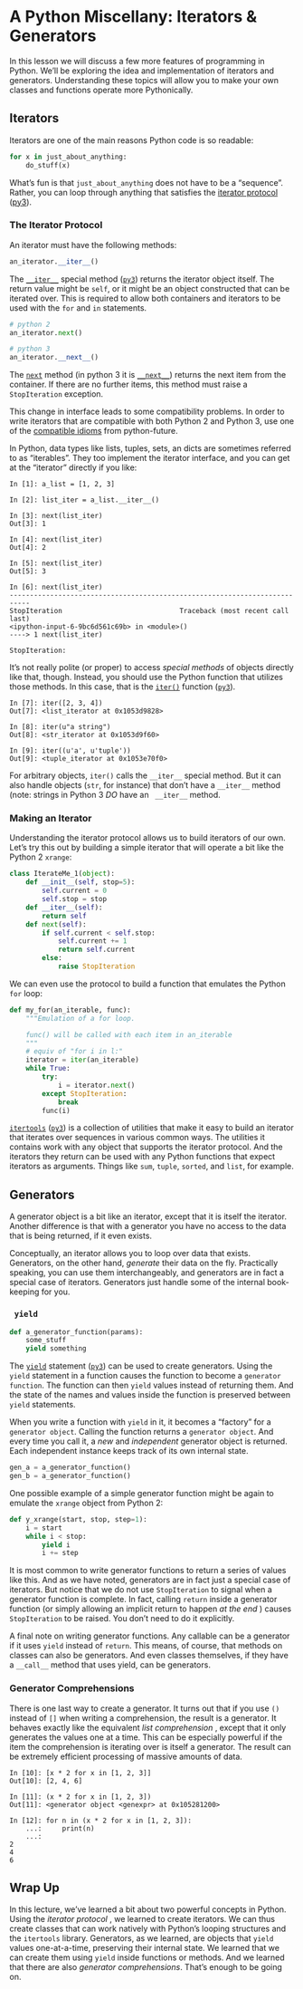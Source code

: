 # A Python Miscellany: Iterators & Generators

In this lesson we will discuss a few more features of programming in Python.
We’ll be exploring the idea and implementation of iterators and generators.
Understanding these topics will allow you to make your own classes and
functions operate more Pythonically.

## Iterators

Iterators are one of the main reasons Python code is so readable:


```python
for x in just_about_anything:
    do_stuff(x)
```

What’s fun is that `just_about_anything` does not have to be a “sequence”. Rather, you can loop through anything that satisfies the [iterator protocol](http://docs.python.org/2/library/stdtypes.html#typeiter "\(in Pythonv2.7\)") ([py3](http://docs.python.org/3/library/stdtypes.html#typeiter "\(inPython v3.6\)")).

### The Iterator Protocol

An iterator must have the following methods:


```python
an_iterator.__iter__()
```

The [`__iter__`](http://docs.python.org/2/library/stdtypes.html#iterator.__iter__ "\(in Python v2.7\)") special method ([`py3`](http://docs.python.org/3/library/stdtypes.html#iterator.__iter__ "\(in Python v3.6\)")) returns the iterator object itself. The return value might be `self`, or it might be an object constructed that can be iterated over. This is required to allow both containers and iterators to be used with the `for` and `in` statements.


```python
# python 2
an_iterator.next()

# python 3
an_iterator.__next__()
```

The [`next`](http://docs.python.org/2/library/stdtypes.html#iterator.next "\(in Python v2.7\)") method (in python 3 it is [`__next__`](http://docs.python.org/3/library/stdtypes.html#iterator.__next__ "\(in Python v3.6\)")) returns the next item from the container. If there are no further items, this method must raise a `StopIteration` exception.

This change in interface leads to some compatibility problems. In order to write iterators that are compatible with both Python 2 and Python 3, use one of the [compatible idioms](http://python-future.org/compatible_idioms.html#custom-iterators) from python-future.

In Python, data types like lists, tuples, sets, an dicts are sometimes referred to as “iterables”. They too implement the iterator interface, and you can get at the “iterator” directly if you like:


```
In [1]: a_list = [1, 2, 3]

In [2]: list_iter = a_list.__iter__()

In [3]: next(list_iter)
Out[3]: 1

In [4]: next(list_iter)
Out[4]: 2

In [5]: next(list_iter)
Out[5]: 3

In [6]: next(list_iter)
---------------------------------------------------------------------------
StopIteration                             Traceback (most recent call last)
<ipython-input-6-9bc6d561c69b> in <module>()
----> 1 next(list_iter)

StopIteration:
```

It’s not really polite (or proper) to access _special methods_ of objects directly like that, though. Instead, you should use the Python function that utilizes those methods. In this case, that is the [`iter()`](http://docs.python.org/2/library/functions.html#iter "\(in Python v2.7\)") function ([`py3`](http://docs.python.org/3/library/functions.html#iter "\(in Python v3.6\)")).


```
In [7]: iter([2, 3, 4])
Out[7]: <list_iterator at 0x1053d9828>

In [8]: iter(u"a string")
Out[8]: <str_iterator at 0x1053d9f60>

In [9]: iter((u'a', u'tuple'))
Out[9]: <tuple_iterator at 0x1053e70f0>
```

For arbitrary objects, `iter()` calls the `__iter__` special method. But it can also handle objects (`str`, for instance) that don’t have a `__iter__` method (note: strings in Python 3 _DO_ have an ` __iter__` method.

### Making an Iterator

Understanding the iterator protocol allows us to build iterators of our own. Let’s try this out by building a simple iterator that will operate a bit like the Python 2 `xrange`:


```python
class IterateMe_1(object):
    def __init__(self, stop=5):
        self.current = 0
        self.stop = stop
    def __iter__(self):
        return self
    def next(self):
        if self.current < self.stop:
            self.current += 1
            return self.current
        else:
            raise StopIteration
```

We can even use the protocol to build a function that emulates the Python `for` loop:


```python
def my_for(an_iterable, func):
    """Emulation of a for loop.

    func() will be called with each item in an_iterable
    """
    # equiv of "for i in l:"
    iterator = iter(an_iterable)
    while True:
        try:
            i = iterator.next()
        except StopIteration:
            break
        func(i)
```

[`itertools`](http://docs.python.org/2/library/itertools.html#module-itertools "\(in Python v2.7\)") ([`py3`](http://docs.python.org/3/library/itertools.html#module-itertools "\(in Python v3.6\)")) is a collection of utilities that make it easy to build an iterator that iterates over sequences in various common ways. The utilities it contains work with any object that supports the iterator protocol. And the iterators they return can be used with any Python functions that expect iterators as arguments. Things like `sum`, `tuple`, `sorted`, and `list`, for example.

## Generators

A generator object is a bit like an iterator, except that it is itself the iterator. Another difference is that with a generator you have no access to the data that is being returned, if it even exists.

Conceptually, an iterator allows you to loop over data that exists. Generators, on the other hand, _generate_ their data on the fly. Practically speaking, you can use them interchangeably, and generators are in fact a special case of iterators. Generators just handle some of the internal book- keeping for you.

### ` yield`


```python
def a_generator_function(params):
    some_stuff
    yield something
```

The [`yield`](http://docs.python.org/2/reference/simple_stmts.html#yield "\(in Python v2.7\)") statement ([`py3`](http://docs.python.org/3/reference/simple_stmts.html#yield "\(in Python v3.6\)")) can be used to create generators. Using the `yield` statement in a function causes the function to become a `generator function`. The function can then `yield` values instead of returning them. And the state of the names and values inside the function is preserved between `yield` statements.

When you write a function with `yield` in it, it becomes a “factory” for a `generator object`. Calling the function returns a `generator object`. And every time you call it, a _new_ and _independent_ generator object is returned. Each independent instance keeps track of its own internal state.


```python
gen_a = a_generator_function()
gen_b = a_generator_function()
```

One possible example of a simple generator function might be again to emulate the `xrange` object from Python 2:


```python
def y_xrange(start, stop, step=1):
    i = start
    while i < stop:
        yield i
        i += step
```

It is most common to write generator functions to return a series of values like this. And as we have noted, generators are in fact just a special case of iterators. But notice that we do not use `StopIteration` to signal when a generator function is complete. In fact, calling `return` inside a generator function (or simply allowing an implicit return to happen _at the end_ ) causes `StopIteration` to be raised. You don’t need to do it explicitly.

A final note on writing generator functions. Any callable can be a generator if it uses `yield` instead of `return`. This means, of course, that methods on classes can also be generators. And even classes themselves, if they have a `__call__` method that uses yield, can be generators.

### Generator Comprehensions

There is one last way to create a generator. It turns out that if you use `()` instead of `[]` when writing a comprehension, the result is a generator. It behaves exactly like the equivalent _list comprehension_ , except that it only generates the values one at a time. This can be especially powerful if the item the comprehension is iterating over is itself a generator. The result can be extremely efficient processing of massive amounts of data.


```
In [10]: [x * 2 for x in [1, 2, 3]]
Out[10]: [2, 4, 6]

In [11]: (x * 2 for x in [1, 2, 3])
Out[11]: <generator object <genexpr> at 0x105281200>

In [12]: for n in (x * 2 for x in [1, 2, 3]):
    ...:     print(n)
    ...:
2
4
6
```

## Wrap Up

In this lecture, we’ve learned a bit about two powerful concepts in Python. Using the _iterator protocol_ , we learned to create iterators. We can thus create classes that can work natively with Python’s looping structures and the `itertools` library. Generators, as we learned, are objects that `yield` values one-at-a-time, preserving their internal state. We learned that we can create them using `yield` inside functions or methods. And we learned that there are also _generator comprehensions_. That’s enough to be going on.


